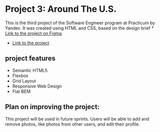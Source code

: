 # Project 3: Around The U.S.
This is the third project of the Software Engineer program at Practicum by Yandex. It was created using HTML and CSS, based on the design brief * [Link to the project on Figma](https://www.figma.com/file/ii4xxsJ0ghevUOcssTlHZv/Sprint-3%3A-Around-the-US?node-id=0%3A1)  

* [Link to the project](https://vivapinatafan.github.io/se_project_aroundtheus/)  


## project features 
- Semantic HTML5
- Flexbox
- Grid Layout
- Responsive Web Design
- Flat BEM

## Plan on improving the project: 
This project will be used in future sprints. Users will be able to add and remove photos, like photos from other users, and edit their profile. 


 

